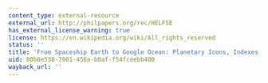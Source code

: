 ```yaml
---
content_type: external-resource
external_url: http://philpapers.org/rec/HELFSE
has_external_license_warning: true
license: https://en.wikipedia.org/wiki/All_rights_reserved
status: ''
title: 'From Spaceship Earth to Google Ocean: Planetary Icons, Indexes, and Infrastructures'
uid: 80b0e538-7001-456a-b0af-f54fceebb400
wayback_url: ''
---
```

